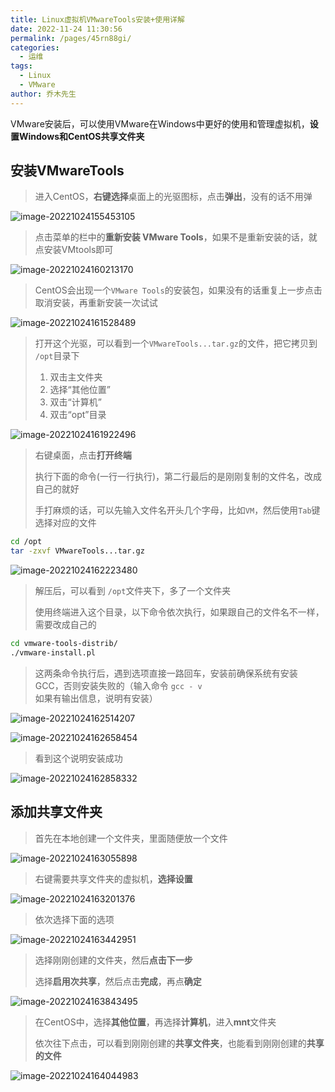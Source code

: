 ```yaml
---
title: Linux虚拟机VMwareTools安装+使用详解
date: 2022-11-24 11:30:56
permalink: /pages/45rn88gi/
categories:
  - 运维
tags:
  - Linux
  - VMware
author: 乔木先生
---
```


VMware安装后，可以使用VMware在Windows中更好的使用和管理虚拟机，**设置Windows和CentOS共享文件夹**
<!-- more -->

## 安装VMwareTools

> 进入CentOS，**右键选择**桌面上的光驱图标，点击**弹出**，没有的话不用弹

![image-20221024155453105](https://file.qaomuu.com/blog/83cee910ac73d767c4c2e7174c4972d3.png)



> 点击菜单的栏中的**重新安装 VMware Tools**，如果不是重新安装的话，就点安装VMtools即可

![image-20221024160213170](https://file.qaomuu.com/blog/06c4a02824ec5bd133210fec119e3c7a.png)



> CentOS会出现一个`VMware Tools`的安装包，如果没有的话重复上一步点击取消安装，再重新安装一次试试

![image-20221024161528489](https://file.qaomuu.com/blog/ea9a5c99e1e82e709301e15dc9c2b1a9.png)



> 打开这个光驱，可以看到一个`VMwareTools...tar.gz`的文件，把它拷贝到 `/opt`目录下
>
> 1. 双击主文件夹
> 2. 选择“其他位置”
> 3. 双击“计算机”
> 4. 双击“opt”目录

![image-20221024161922496](https://file.qaomuu.com/blog/49820dca7a5a460f2444f3e6592c95ef.png)



> 右键桌面，点击**打开终端**
>
> 执行下面的命令(一行一行执行)，第二行最后的是刚刚复制的文件名，改成自己的就好
>
> 手打麻烦的话，可以先输入文件名开头几个字母，比如`VM`，然后使用`Tab`键选择对应的文件

```bash
cd /opt
tar -zxvf VMwareTools...tar.gz
```

![image-20221024162223480](https://file.qaomuu.com/blog/511dabbc51a962c01c6bdc60b3d24909.png)



> 解压后，可以看到 `/opt`文件夹下，多了一个文件夹
>
> 使用终端进入这个目录，以下命令依次执行，如果跟自己的文件名不一样，需要改成自己的

```bash
cd vmware-tools-distrib/
./vmware-install.pl
```

> 这两条命令执行后，遇到选项直接一路回车，安装前确保系统有安装GCC，否则安装失败的（输入命令 `gcc - v` 如果有输出信息，说明有安装）

![image-20221024162514207](https://file.qaomuu.com/blog/cc7a33f246b86797508650760cc402e9.png)

![image-20221024162658454](https://file.qaomuu.com/blog/0301a196e32f320a837695075596babd.png)



> 看到这个说明安装成功

![image-20221024162858332](https://file.qaomuu.com/blog/af3d17b8ab26ca48340ca12433ff64cd.png)



## 添加共享文件夹

> 首先在本地创建一个文件夹，里面随便放一个文件

![image-20221024163055898](https://file.qaomuu.com/blog/cef602a56af519a9c60b18502cc14627.png)



> 右键需要共享文件夹的虚拟机，**选择设置**

![image-20221024163201376](https://file.qaomuu.com/blog/da131c92ddb1f71c236225b6b701719d.png)



> 依次选择下面的选项

![image-20221024163442951](https://file.qaomuu.com/blog/9550aa8095775af04e10767ed68a600e.png)



> 选择刚刚创建的文件夹，然后**点击下一步**
>
> 选择**启用次共享**，然后点击**完成**，再点**确定**

![image-20221024163843495](https://file.qaomuu.com/blog/63621c0e3dc0048049aa97f365a2a072.png)



> 在CentOS中，选择**其他位置**，再选择**计算机**，进入**mnt**文件夹
>
> 依次往下点击，可以看到刚刚创建的**共享文件夹**，也能看到刚刚创建的**共享的文件**

![image-20221024164044983](https://file.qaomuu.com/blog/43e2272ae4a2857aa59b68263698f1e3.png)